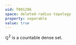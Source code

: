 ```yaml
---
uid: T001296
space: deleted-radius-topology
property: separable
value: true
---
```

$\mathbb{Q}^2$ is a countable dense set.

